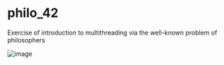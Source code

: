 # philo_42
Exercise of introduction to multithreading via the well-known problem of philosophers

![image](https://user-images.githubusercontent.com/98972278/185192247-6dc460f9-78aa-4d7c-945f-86ec953977dc.png)
